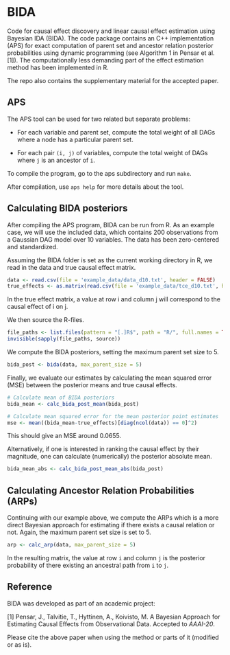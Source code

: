 # BIDA

Code for causal effect discovery and linear causal effect estimation using Bayesian IDA (BIDA). The code package contains an C++ implementation (APS) for exact computation of parent set and ancestor relation posterior probabilities using dynamic programming (see Algorithm 1 in Pensar et al. [1]). The computationally less demanding part of the effect estimation method has been implemented in R. 

The repo also contains the supplementary material for the accepted paper. 

## APS

The APS tool can be used for two related but separate problems:

* For each variable and parent set, compute the total weight of all DAGs where a node has a particular parent set.

* For each pair `(i, j)` of variables, compute the total weight of DAGs where `j` is an ancestor of `i`.

To compile the program, go to the aps subdirectory and run `make`. 

After compilation, use `aps help` for more details about the tool.

## Calculating BIDA posteriors

After compiling the APS program, BIDA can be run from R. As an example case, we will use the included data, which contains 200 observations from a Gaussian DAG model over 10 variables. The data has been zero-centered and standardized. 

Assuming the BIDA folder is set as the current working directory in R, we read in the data and true causal effect matrix. 

``` r
data <- read.csv(file = 'example_data/data_d10.txt', header = FALSE)
true_effects <- as.matrix(read.csv(file = 'example_data/tce_d10.txt', header = FALSE))
```

In the true effect matrix, a value at row i and column j will correspond to the causal effect of i on j.

We then source the R-files.

``` r
file_paths <- list.files(pattern = "[.]R$", path = "R/", full.names = TRUE)
invisible(sapply(file_paths, source))
```

We compute the BIDA posteriors, setting the maximum parent set size to 5.

``` r
bida_post <- bida(data, max_parent_size = 5)
```

Finally, we evaluate our estimates by calculating the mean squared error (MSE) between the posterior means and true causal effects. 

``` r
# Calculate mean of BIDA posteriors
bida_mean <- calc_bida_post_mean(bida_post)

# Calculate mean squared error for the mean posterior point estimates 
mse <- mean((bida_mean-true_effects)[diag(ncol(data)) == 0]^2)
```

This should give an MSE around 0.0655. 

Alternatively, if one is interested in ranking the causal effect by their magnitude, one can calculate (numerically) the posterior absolute mean.

``` r
bida_mean_abs <- calc_bida_post_mean_abs(bida_post)
```

## Calculating Ancestor Relation Probabilities (ARPs)

Continuing with our example above, we compute the ARPs which is a more direct Bayesian approach for estimating if there exists a causal relation or not. Again, the maximum parent set size is set to 5. 

``` r
arp <- calc_arp(data, max_parent_size = 5)
```

In the resulting matrix, the value at row `i` and column `j` is the posterior probability of there existing an ancestral path from `i` to `j`.

## Reference

BIDA was developed as part of an academic project: 

[1] Pensar, J., Talvitie, T., Hyttinen, A., Koivisto, M. A Bayesian Approach for Estimating Causal Effects from Observational Data. Accepted to *AAAI-20*.

Please cite the above paper when using the method or parts of it (modified or as is).



